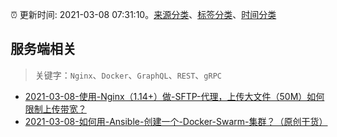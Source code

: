 :alarm_clock: 更新时间: 2021-03-08 07:31:10。[来源分类](../README.md)、[标签分类](../TAGS.md)、[时间分类](../TIMELINE.md)

## 服务端相关


> 关键字：`Nginx`、`Docker`、`GraphQL`、`REST`、`gRPC`



- [2021-03-08-使用-Nginx（1.14+）做-SFTP-代理，上传大文件（50M）如何限制上传带宽？](https://www.v2ex.com/t/759634) 
- [2021-03-08-如何用-Ansible-创建一个-Docker-Swarm-集群？（原创干货）](https://www.v2ex.com/t/759633) 